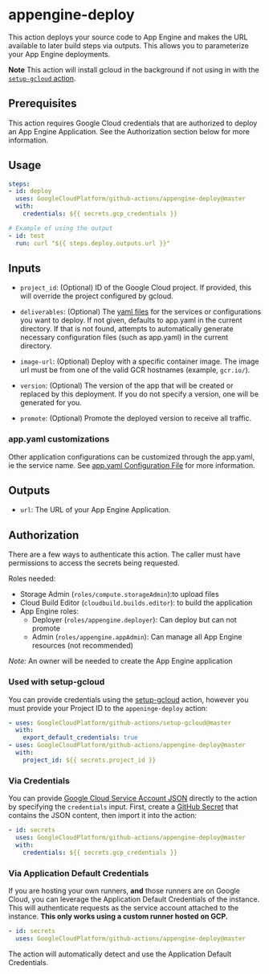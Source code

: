 <!--
Copyright 2020 Google LLC

Licensed under the Apache License, Version 2.0 (the "License");
you may not use this file except in compliance with the License.
You may obtain a copy of the License at

    http://www.apache.org/licenses/LICENSE-2.0

Unless required by applicable law or agreed to in writing, software
distributed under the License is distributed on an "AS IS" BASIS,
WITHOUT WARRANTIES OR CONDITIONS OF ANY KIND, either express or implied.
See the License for the specific language governing permissions and
limitations under the License.
-->
# appengine-deploy

This action deploys your source code to App Engine and makes the URL available to
later build steps via outputs. This allows you to parameterize your App Engine
deployments.

**Note** This action will install gcloud in the background if not using in with
the [`setup-gcloud` action](../setup-gclou/README.md).

## Prerequisites

This action requires Google Cloud credentials that are authorized to deploy an
App Engine Application. See the Authorization section below for more information.

## Usage

```yaml
steps:
- id: deploy
  uses: GoogleCloudPlatform/github-actions/appengine-deploy@master
  with:
    credentials: ${{ secrets.gcp_credentials }}

# Example of using the output
- id: test
  run: curl "${{ steps.deploy.outputs.url }}"
```

## Inputs

- `project_id`: (Optional) ID of the Google Cloud project. If provided, this
  will override the project configured by gcloud.

- `deliverables`: (Optional) The [yaml files](https://cloud.google.com/appengine/docs/standard/nodejs/configuration-files#optional_configuration_files)
  for the services or configurations you want to deploy. If not given, defaults
  to app.yaml in the current directory. If that is not found, attempts to
  automatically generate necessary configuration files (such as app.yaml) in 
  the current directory.

- `image-url`: (Optional) Deploy with a specific container image. The image url
  must be from one of the valid GCR hostnames (example, `gcr.io/`).

- `version`: (Optional) The version of the app that will be created or replaced
  by this deployment. If you do not specify a version, one will be generated for
  you.

- `promote`: (Optional) Promote the deployed version to receive all traffic.

### app.yaml customizations

Other application configurations can be customized through the app.yaml, ie the
service name. See [app.yaml Configuration File](https://cloud.google.com/appengine/docs/standard/nodejs/config/appref)
for more information.

## Outputs

- `url`: The URL of your App Engine Application.

## Authorization

There are a few ways to authenticate this action. The caller must have
permissions to access the secrets being requested.

Roles needed:

- Storage Admin (`roles/compute.storageAdmin`):to upload files
- Cloud Build Editor (`cloudbuild.builds.editor`): to build the application
- App Engine roles:
  - Deployer (`roles/appengine.deployer`): Can deploy but can not promote
  - Admin (`roles/appengine.appAdmin`): Can manage all App Engine resources (not recommended)

*Note:* An owner will be needed to create the App Engine application

### Used with setup-gcloud

You can provide credentials using the [setup-gcloud][setup-gcloud] action,
however you must provide your Project ID to the `appeninge-deploy` action:

```yaml
- uses: GoogleCloudPlatform/github-actions/setup-gcloud@master
  with:
    export_default_credentials: true
- uses: GoogleCloudPlatform/github-actions/appengine-deploy@master
  with:
    project_id: ${{ secrets.project_id }}
```

### Via Credentials

You can provide [Google Cloud Service Account JSON][sa] directly to the action
by specifying the `credentials` input. First, create a [GitHub
Secret][gh-secret] that contains the JSON content, then import it into the
action:

```yaml
- id: secrets
  uses: GoogleCloudPlatform/github-actions/appengine-deploy@master
  with:
    credentials: ${{ secrets.gcp_credentials }}
```

### Via Application Default Credentials

If you are hosting your own runners, **and** those runners are on Google Cloud,
you can leverage the Application Default Credentials of the instance. This will
authenticate requests as the service account attached to the instance. **This
only works using a custom runner hosted on GCP.**

```yaml
- id: secrets
  uses: GoogleCloudPlatform/github-actions/appengine-deploy@master
```

The action will automatically detect and use the Application Default
Credentials.


[sm]: https://cloud.google.com/secret-manager
[sa]: https://cloud.google.com/iam/docs/creating-managing-service-accounts
[gh-runners]: https://help.github.com/en/actions/hosting-your-own-runners/about-self-hosted-runners
[gh-secret]: https://help.github.com/en/actions/configuring-and-managing-workflows/creating-and-storing-encrypted-secrets
[setup-gcloud]: ../setup-gcloud
